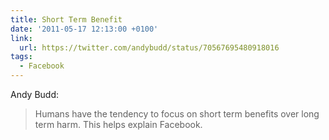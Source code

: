 ```yaml
---
title: Short Term Benefit
date: '2011-05-17 12:13:00 +0100'
link:
  url: https://twitter.com/andybudd/status/70567695480918016
tags:
  - Facebook
---
```

Andy Budd:

> Humans have the tendency to focus on short term benefits over long term harm. This helps explain Facebook.
